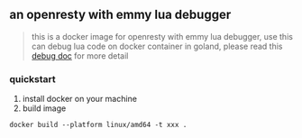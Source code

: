 ## an openresty with emmy lua debugger
> this is a docker image for openresty with emmy lua debugger,
> use this can debug lua code on docker container in goland,
> please read this [debug doc](./doc/debug.md) for more detail

### quickstart 
1. install docker on your machine
2. build image
```shell
docker build --platform linux/amd64 -t xxx .
```
